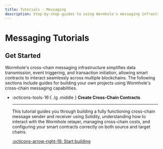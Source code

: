 ```yaml
---
title: Tutorials - Messaging
description: Step-by-step guides to using Wormhole's messaging infrastructure to simplify data transmission, event triggering, and transaction initiation across blockchains.
---
```


# Messaging Tutorials

## Get Started

Wormhole's cross-chain messaging infrastructure simplifies data transmission, event triggering, and transaction initiation, allowing smart contracts to interact seamlessly across multiple blockchains. The following sections include guides for building your own projects using Wormhole's cross-chain messaging capabilities.

<div class="grid cards" markdown>

-   :octicons-tools-16:{ .lg .middle } **Create Cross-Chain Contracts**

    ---

    This tutorial guides you through building a fully functioning cross-chain message sender and receiver using Solidity, understanding how to interact with the Wormhole relayer, managing cross-chain costs, and configuring your smart contracts correctly on both source and target chains.

    [:octicons-arrow-right-16: Start building](/tutorials/messaging/cross-chain-contracts/)

</div>
